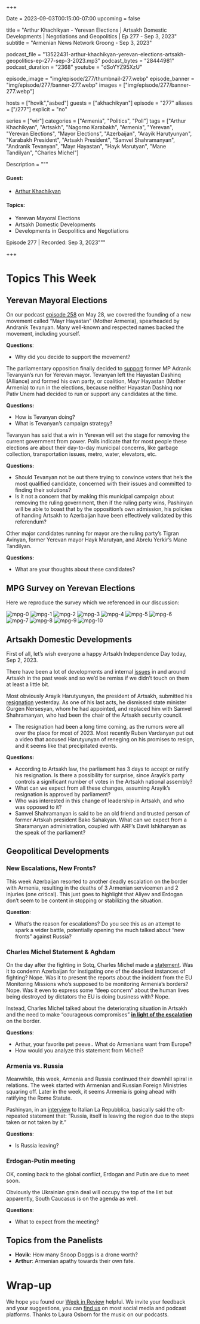 +++

Date = 2023-09-03T00:15:00-07:00
upcoming = false

title = "Arthur Khachikyan - Yerevan Elections | Artsakh Domestic Developments | Negotiations and Geopolitics | Ep 277 - Sep 3, 2023"
subtitle = "Armenian News Network Groong - Sep 3, 2023"

podcast_file = "13522431-arthur-khachikyan-yerevan-elections-artsakh-geopolitics-ep-277-sep-3-2023.mp3"
podcast_bytes = "28444981"
podcast_duration = "2368"
youtube = "dSoYYZ95XzU"

episode_image = "img/episode/277/thumbnail-277.webp"
episode_banner = "img/episode/277/banner-277.webp"
images = ["img/episode/277/banner-277.webp"]

hosts = ["hovik","asbed"]
guests = ["akhachikyan"]
episode = "277"
aliases = ["/277"]
explicit = "no"

series = ["wir"]
categories = ["Armenia", "Politics", "Poll"]
tags = ["Arthur Khachikyan", "Artsakh", "Nagorno Karabakh", "Armenia", "Yerevan", "Yerevan Elections", "Mayor Elections", "Azerbaijan", "Arayik Harutyunyan", "Karabakh President", "Artsakh President", "Samvel Shahramanyan", "Andranik Tevanyan", "Mayr Hayastan", "Hayk Marutyan", "Mane Tandilyan", "Charles Michel"]

Description = """

#### Guest:

* [Arthur Khachikyan](/guest/akhachikyan)

#### Topics:
* Yerevan Mayoral Elections
* Artsakh Domestic Developments
* Developments in Geopolitics and Negotiations

Episode 277 | Recorded: Sep 3, 2023"""

+++

# Topics This Week

## Yerevan Mayoral Elections

On our podcast [episode 258](https://podcasts.groong.org/257) on May 28, we covered the founding of a new movement called “Mayr Hayastan” (Mother Armenia), spearheaded by Andranik Tevanyan. Many well-known and respected names backed the movement, including yourself.

**Questions**:

* Why did you decide to support the movement?

The parliamentary opposition finally decided to [support](https://www.azatutyun.am/a/32565101.html) former MP Adranik Tevanyan’s run for Yerevan mayor. Tevanyan left the Hayastan Dashinq (Alliance) and formed his own party, or coalition, Mayr Hayastan (Mother Armenia) to run in the elections, because neither Hayastan Dashinq nor Pativ Unem had decided to run or support any candidates at the time.

**Questions:**

* How is Tevanyan doing?
* What is Tevanyan’s campaign strategy?

Tevanyan has said that a win in Yerevan will set the stage for removing the current government from power. Polls indicate that for most people these elections are about their day-to-day municipal concerns, like garbage collection, transportation issues, metro, water, elevators, etc.

**Questions:**

* Should Tevanyan not be out there trying to convince voters that he’s the most qualified candidate, concerned with their issues and committed to finding their solutions?
* Is it not a concern that by making this municipal campaign about removing the ruling government, then if the ruling party wins, Pashinyan will be able to boast that by the opposition’s own admission, his policies of handing Artsakh to Azerbaijan have been effectively validated by this referendum?

Other major candidates running for mayor are the ruling party’s Tigran Avinyan, former Yerevan mayor Hayk Marutyan, and Abrelu Yerkir’s Mane Tandilyan.

**Questions:**

* What are your thoughts about these candidates?

## MPG Survey on Yerevan Elections

Here we reproduce the survey which we referenced in our discussion:

![mpg-0](/img/episode/277/City-mafia-August-MPG-GIA-0.webp "mpg-0")
![mpg-1](/img/episode/277/City-mafia-August-MPG-GIA-1.webp "mpg-1")
![mpg-2](/img/episode/277/City-mafia-August-MPG-GIA-2.webp "mpg-2")
![mpg-3](/img/episode/277/City-mafia-August-MPG-GIA-3.webp "mpg-3")
![mpg-4](/img/episode/277/City-mafia-August-MPG-GIA-4.webp "mpg-4")
![mpg-5](/img/episode/277/City-mafia-August-MPG-GIA-5.webp "mpg-5")
![mpg-6](/img/episode/277/City-mafia-August-MPG-GIA-6.webp "mpg-6")
![mpg-7](/img/episode/277/City-mafia-August-MPG-GIA-7.webp "mpg-7")
![mpg-8](/img/episode/277/City-mafia-August-MPG-GIA-8.webp "mpg-8")
![mpg-9](/img/episode/277/City-mafia-August-MPG-GIA-9.webp "mpg-9")
![mpg-10](/img/episode/277/City-mafia-August-MPG-GIA-10.webp "mpg-10")

## Artsakh Domestic Developments

First of all, let’s wish everyone a happy Artsakh Independence Day today, Sep 2, 2023. 

There have been a lot of developments and internal [issues](https://news.am/eng/news/776496.html) in and around Artsakh in the past week and so we’d be remiss if we didn’t touch on them at least a little bit.

Most obviously Arayik Harutyunyan, the president of Artsakh, submitted his [resignation](https://www.azatutyun.am/a/32572783.html) yesterday. As one of his last acts, he dismissed state minister Gurgen Nersesyan, whom he had appointed, and replaced him with Samvel Shahramanyan, who had been the chair of the Artsakh security council.

* The resignation had been a long time coming, as the rumors were all over the place for most of 2023. Most recently Ruben Vardanyan put out a video that accused Harutyunyan of reneging on his promises to resign, and it seems like that precipitated events.

**Questions:**

* According to Artsakh law, the parliament has 3 days to accept or ratify his resignation. Is there a possibility for surprise, since Arayik’s party controls a significant number of votes in the Artsakh national assembly? 
* What can we expect from all these changes, assuming Arayik’s resignation is approved by parliament?
* Who was interested in this change of leadership in Artsakh, and who was opposed to it?
* Samvel Shahramanyan is said to be an old friend and trusted person of former Artskah president Bako Sahakyan. What can we expect from a Sharamanyan administration, coupled with ARF’s Davit Ishkhanyan as the speak of the parliament?  

## Geopolitical Developments

### New Escalations, New Fronts?

This week Azerbaijan resorted to another deadly escalation on the border with Armenia, resulting in the deaths of 3 Armenian servicemen and 2 injuries (one critical). This just goes to highlight that Aliyev and Erdogan don’t seem to be content in stopping or stabilizing the situation. 

**Question**:

* What’s the reason for escalations? Do you see this as an attempt to spark a wider battle, potentially opening the much talked about “new fronts” against Russia?

### Charles Michel Statement & Aghdam

On the day after the fighting in Sotq, Charles Michel made a [statement](https://www.consilium.europa.eu/en/press/press-releases/2023/09/01/statement-by-the-spokesperson-of-charles-michel-president-of-the-european-council-regarding-armenia-and-azerbaijan/#:~:text=The%20rights%20and%20security%20of,to%20strengthen%20confidence%20and%20trust.). Was it to condemn Azerbaijan for instigating one of the deadliest instances of fighting? Nope. Was it to present the reports about the incident from the EU Monitoring Missions who’s supposed to be monitoring Armenia’s borders? Nope. Was it even to express some “deep concern” about the human lives being destroyed by dictators the EU is doing business with? Nope. 

Instead, Charles Michel talked about the deteriorating situation in Artsakh and the need to make “courageous compromises” **<span style="text-decoration:underline;">in light of the escalation</span>** on the border. 

**Questions**:

* Arthur, your favorite pet peeve.. What do Armenians want from Europe?
* How would you analyze this statement from Michel?

### Armenia vs. Russia

Meanwhile, this week, Armenia and Russia continued their downhill spiral in relations. The week started with Armenian and Russian Foreign Ministries squaring off. Later in the week, it seems Armenia is going ahead with ratifying the Rome Statute. 

Pashinyan, in an [interview](https://168.am/2023/09/02/1922479.html) to Italian La Repubblica, basically said the oft-repeated statement that: “Russia, itself is leaving the region due to the steps taken or not taken by it.”

**Questions**:

* Is Russia leaving?

### Erdogan-Putin meeting

OK, coming back to the global conflict, Erdogan and Putin are due to meet soon. 

Obviously the Ukrainian grain deal will occupy the top of the list but apparently, South Caucasus is on the agenda as well.

**Questions**:

* What to expect from the meeting?


## Topics from the Panelists

* **Hovik**: How many Snoop Doggs is a drone worth?
* **Arthur**: Armenian apathy towards their own fate.


# Wrap-up

We hope you found our [Week in Review](https://podcasts.groong.org/) helpful. We invite your feedback and your suggestions, you can [find us](https://linktr.ee/groong) on most social media and podcast platforms. Thanks to Laura Osborn for the music on our podcasts.
